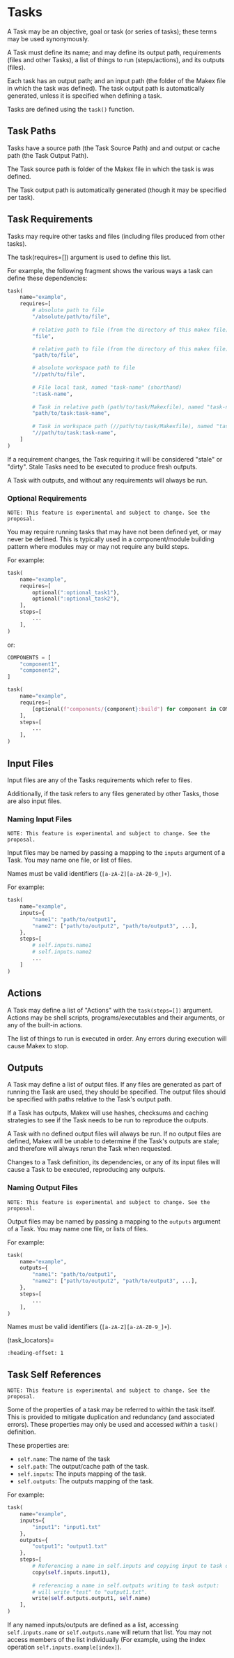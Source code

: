 # Tasks

A Task may be an objective, goal or task (or series of tasks); these terms may be used synonymously.

A Task must define its name; and may define its output path, requirements (files and other Tasks), a list of things to run (steps/actions), and its outputs (files).

Each task has an output path; and an input path (the folder of the Makex file in which the task was defined). 
The task output path is automatically generated, unless it is specified when defining a task.

Tasks are defined using the `task()` function.

## Task  Paths

Tasks have a source path (the Task Source Path) and and output or cache path (the Task Output Path).

The Task source path is folder of the Makex file in which the task is was defined.

The Task output path is automatically generated (though it may be specified per task).

## Task Requirements

Tasks may require other tasks and files (including files produced from other tasks).

The task(requires=[]) argument is used to define this list.

For example, the following fragment shows the various ways a task can define these dependencies:

<!--

  # expand() function to expand home directories
  expand("~/path/to/file"),
        
  # absolute path to task, a specific variant
  Task("task-name", "//path/to/task", variant={"variant-name": "variant-value"}),
  
-->
```python
task(
    name="example",
    requires=[
        # absolute path to file
        "/absolute/path/to/file",
        
        # relative path to file (from the directory of this makex file)
        "file",

        # relative path to file (from the directory of this makex file)
        "path/to/file",

        # absolute workspace path to file 
        "//path/to/file",
        
        # File local task, named "task-name" (shorthand)
        ":task-name",
        
        # Task in relative path (path/to/task/Makexfile), named "task-name" (shorthand)
        "path/to/task:task-name",
        
        # Task in workspace path (//path/to/task/Makexfile), named "task-name" (shorthand)
        "//path/to/task:task-name",
    ]
)
```


If a requirement changes, the Task requiring it will be considered "stale" or "dirty". Stale Tasks need to be executed to produce fresh outputs.

A Task with outputs, and without any requirements will always be run.

### Optional Requirements

```{note}
NOTE: This feature is experimental and subject to change. See the proposal.
```

You may require running tasks that may have not been defined yet, or may never be defined. 
This is typically used in a component/module building pattern where modules may or may not require any build steps.

For example:

```python
task(
    name="example",
    requires=[
        optional(":optional_task1"),
        optional(":optional_task2"),
    ],
    steps=[
        ...
    ],
)
```

or:

```python
COMPONENTS = [
    "component1",
    "component2",
]

task(
    name="example",
    requires=[
        [optional(f"components/{component}:build") for component in COMPONENTS],
    ],
    steps=[
        ...
    ],
)
```

## Input Files

Input files are any of the Tasks requirements which refer to files. 

Additionally, if the task refers to any files generated by other Tasks, those are also input files.

<!-- A task may be defined to use the output files of another Task in its inputs files or actions. -->

### Naming Input Files


```{note}
NOTE: This feature is experimental and subject to change. See the proposal.
```

Input files may be named by passing a mapping to the `inputs` argument of a Task.
You may name one file, or list of files.

Names must be valid identifiers (`[a-zA-Z][a-zA-Z0-9_]+`).

For example:

```python
task(
    name="example",
    inputs={
        "name1": "path/to/output1",
        "name2": ["path/to/output2", "path/to/output3", ...],
    },
    steps=[
        # self.inputs.name1
        # self.inputs.name2
        ...
    ]
)
```

## Actions

A Task may define a list of "Actions" with the `task(steps=[])` argument. 
Actions may be shell scripts, programs/executables and their arguments, or any of the built-in actions.

The list of things to run is executed in order. 
Any errors during execution will cause Makex to stop.

## Outputs

A Task may define a list of output files. 
If any files are generated as part of running the Task are used, they should be specified.
The output files should be specified with paths relative to the Task's output path.

If a Task has outputs, Makex will use hashes, checksums and caching strategies to see if the Task needs to be run to reproduce the outputs.

A Task with no defined output files will always be run. 
If no output files are defined, Makex will be unable to determine if the Task's outputs are stale;
and therefore will always rerun the Task when requested.

Changes to a Task definition, its dependencies, or any of its input files will cause a Task to be executed, reproducing any outputs.

<!-- 
### Declaring outputs

Tasks may define outputs in multiple ways, singular, named (singular or list), or as a list. 

#### Declaring a singular output

#### Declaring a list of outputs

#### Declaring named outputs

-->

### Naming Output Files

```{note}
NOTE: This feature is experimental and subject to change. See the proposal.
```

Output files may be named by passing a mapping to the `outputs` argument of a Task.
You may name one file, or lists of files.

For example:

```python
task(
    name="example",
    outputs={
        "name1": "path/to/output1",
        "name2": ["path/to/output2", "path/to/output3", ...],
    },
    steps=[
        ...
    ],
)
```

Names must be valid identifiers (`[a-zA-Z][a-zA-Z0-9_]+`).


(task_locators)=
```{include} task-locators.md
:heading-offset: 1
```

## Task Self References

```{note}
NOTE: This feature is experimental and subject to change. See the proposal.
```

Some of the properties of a task may be referred to within the task itself.
This is provided to mitigate duplication and redundancy (and associated errors).
These properties may only be used and accessed _within_ a `task()` definition.

These properties are:

- `self.name`: The name of the task
- `self.path`: The output/cache path of the task.
- `self.inputs`: The inputs mapping of the task.
- `self.outputs`: The outputs mapping of the task.

For example:

```python
task(
    name="example",
    inputs={
        "input1": "input1.txt" 
    },
    outputs={
        "output1": "output1.txt"
    },
    steps=[
        # Referencing a name in self.inputs and copying input to task output: 
        copy(self.inputs.input1),
        
        # referencing a name in self.outputs writing to task output:
        # will write "test" to "output1.txt".
        write(self.outputs.output1, self.name)
    ],
)   
```

If any named inputs/outputs are defined as a list, accessing `self.inputs.name` or `self.outputs.name` will return that list. 
You may not access members of the list individually (For example, using the index operation `self.inputs.example[index]`).

